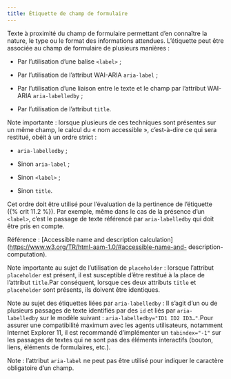 ```yaml
---
title: Étiquette de champ de formulaire 
---
```


Texte à proximité du champ de formulaire permettant d’en connaître la nature,
le type ou le format des informations attendues. L’étiquette peut être
associée au champ de formulaire de plusieurs manières :

  * Par l’utilisation d’une balise `<label>` ; 

  * Par l’utilisation de l’attribut WAI-ARIA `aria-label` ; 

  * Par l’utilisation d’une liaison entre le texte et le champ par l’attribut WAI-ARIA `aria-labelledby` ; 

  * Par l’utilisation de l’attribut `title`.

Note importante : lorsque plusieurs de ces techniques sont présentes sur un
même champ, le calcul du « nom accessible », c’est-à-dire ce qui sera
restitué, obéit à un ordre strict :

  * `aria-labelledby` ; 

  * Sinon `aria-label` ; 

  * Sinon `<label>` ; 

  * Sinon `title`.

Cet ordre doit être utilisé pour l’évaluation de la pertinence de l’étiquette
({% crit 11.2 %}). Par exemple, même dans le cas de la présence d’un
`<label>`, c’est le passage de texte référencé par `aria-labelledby` qui doit
être pris en compte.

Référence : [Accessible name and description
calculation](https://www.w3.org/TR/html-aam-1.0/#accessible-name-and-
description-computation).

Note importante au sujet de l’utilisation de `placeholder` : lorsque
l’attribut `placeholder` est présent, il est susceptible d’être restitué à la
place de l’attribut `title`.Par conséquent, lorsque ces deux attributs
`title` et `placeholder` sont présents, ils doivent être identiques.

Note au sujet des étiquettes liées par `aria-labelledby` : Il s’agit d’un ou
de plusieurs passages de texte identifiés par des `id` et liés par `aria-
labelledby` sur le modèle suivant : `aria-labelledby="ID1 ID2 ID3…"`.Pour
assurer une compatibilité maximum avec les agents utilisateurs, notamment
Internet Explorer 11, il est recommandé d’implémenter un `tabindex="-1"` sur
les passages de textes qui ne sont pas des éléments interactifs (bouton,
liens, éléments de formulaires, etc.).

Note : l’attribut `aria-label` ne peut pas être utilisé pour indiquer le
caractère obligatoire d’un champ.

